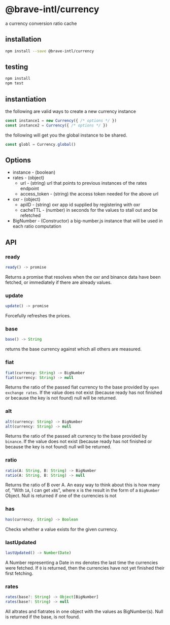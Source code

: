 # @brave-intl/currency

a currency conversion ratio cache

## installation

```sh
npm install --save @brave-intl/currency
```

## testing

```sh
npm install
npm test
```

## instantiation

the following are valid ways to create a new currency instance
```js
const instance1 = new Currency({ /* options */ })
const instance2 = Currency({ /* options */ })
```
the following will get you the global instance to be shared.
```js
const globl = Currency.global()
```

## Options

* instance - (boolean)
* rates - (object)
  * url - (string) url that points to previous instances of the rates endpoint
  * access_token - (string) the access token needed for the above url
* oxr - (object)
  * apiID - (string) oxr app id supplied by registering with oxr
  * cacheTTL - (number) in seconds for the values to stall out and be refetched
* BigNumber - (Constructor) a big-number.js instance that will be used in each ratio computation

## API

### ready
```js
ready() -> promise
```
Returns a promise that resolves when the oxr and binance data have been fetched, or immediately if there are already values.

### update
```js
update() -> promise
```
Forcefully refreshes the prices.

### base
```js
base() -> String
```
returns the base currency against which all others are measured.

### fiat
```js
fiat(currency: String) -> BigNumber
fiat(currency: String) -> null
```
Returns the ratio of the passed fiat currency to the base provided by `open exchange rates`. If the value does not exist (because ready has not finished or because the key is not found) null will be returned.

### alt
```js
alt(currency: String) -> BigNumber
alt(currency: String) -> null
```
Returns the ratio of the passed alt currency to the base provided by `binance`. If the value does not exist (because ready has not finished or because the key is not found) null will be returned.

### ratio
```js
ratio(A: String, B: String) -> BigNumber
ratio(A: String, B: String) -> null
```
Returns the ratio of B over A. An easy way to think about this is how many of, "With `1A`, I can get `xB`s", where x is the result in the form of a `BigNumber` Object. Null is returned if one of the currencies is not

### has
```js
has(currency, String) -> Boolean
```
Checks whether a value exists for the given currency.

### lastUpdated
```js
lastUpdated() -> Number(Date)
```
A Number representing a Date in ms denotes the last time the currencies were fetched. If `0` is returned, then the currencies have not yet finished their first fetching.

### rates
```js
rates(base?: String) -> Object[BigNumber]
rates(base?: String) -> null
```
All altrates and fiatrates in one object with the values as BigNumber(s). Null is returned if the base, is not found.